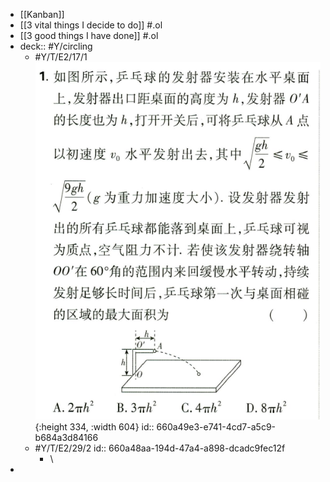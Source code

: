 - [[Kanban]]
- [[3 vital things I decide to do]] #.ol
- [[3 good things I have done]] #.ol
- deck:: #Y/circling
	- #Y/T/E2/17/1 ![image.png](../assets/image_1712303518352_0.png){:height 334, :width 604}
	  id:: 660a49e3-e741-4cd7-a5c9-b684a3d84166
	- #Y/T/E2/29/2
	  id:: 660a48aa-194d-47a4-a898-dcadc9fec12f
		- \
-